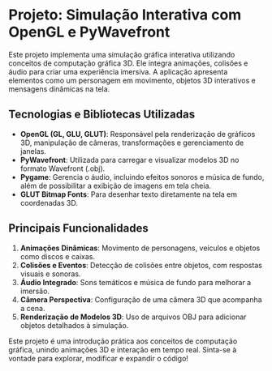 # Projeto: Simulação Interativa com OpenGL e PyWavefront

Este projeto implementa uma simulação gráfica interativa utilizando conceitos de computação gráfica 3D. Ele integra animações, colisões e áudio para criar uma experiência imersiva. A aplicação apresenta elementos como um personagem em movimento, objetos 3D interativos e mensagens dinâmicas na tela.

## Tecnologias e Bibliotecas Utilizadas
- **OpenGL (GL, GLU, GLUT)**: Responsável pela renderização de gráficos 3D, manipulação de câmeras, transformações e gerenciamento de janelas.
- **PyWavefront**: Utilizada para carregar e visualizar modelos 3D no formato Wavefront (.obj).
- **Pygame**: Gerencia o áudio, incluindo efeitos sonoros e música de fundo, além de possibilitar a exibição de imagens em tela cheia.
- **GLUT Bitmap Fonts**: Para desenhar texto diretamente na tela em coordenadas 3D.

## Principais Funcionalidades
1. **Animações Dinâmicas**: Movimento de personagens, veículos e objetos como discos e caixas.
2. **Colisões e Eventos**: Detecção de colisões entre objetos, com respostas visuais e sonoras.
3. **Áudio Integrado**: Sons temáticos e música de fundo para melhorar a imersão.
4. **Câmera Perspectiva**: Configuração de uma câmera 3D que acompanha a cena.
5. **Renderização de Modelos 3D**: Uso de arquivos OBJ para adicionar objetos detalhados à simulação.

Este projeto é uma introdução prática aos conceitos de computação gráfica, unindo animações 3D e interação em tempo real. Sinta-se à vontade para explorar, modificar e expandir o código!
